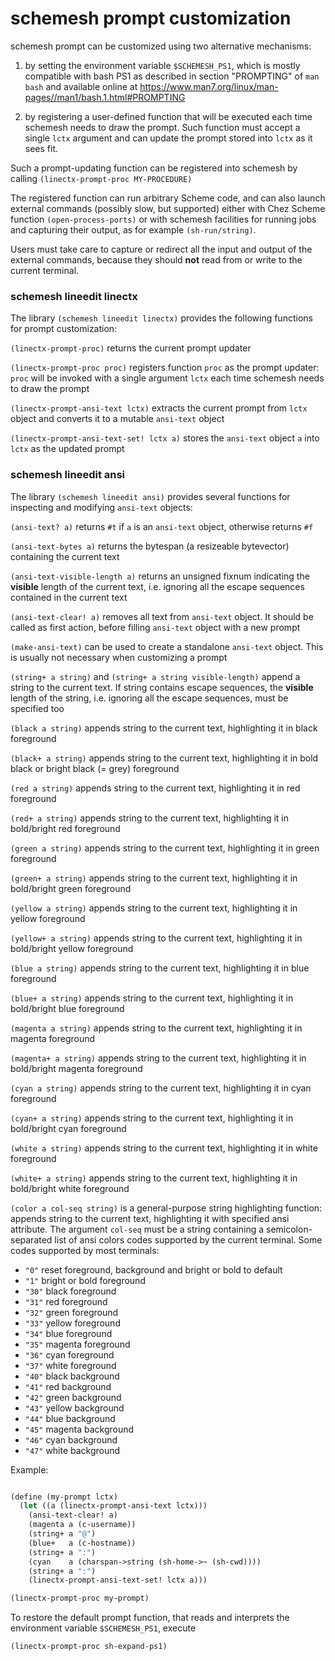 # schemesh prompt customization

schemesh prompt can be customized using two alternative mechanisms:

1. by setting the environment variable `$SCHEMESH_PS1`, which is mostly compatible with bash PS1
   as described in section "PROMPTING" of `man bash` and available online at
   https://www.man7.org/linux/man-pages//man1/bash.1.html#PROMPTING

2. by registering a user-defined function that will be executed each time schemesh needs to draw the prompt.
   Such function must accept a single `lctx` argument and can update the prompt stored into `lctx` as it sees fit.

Such a prompt-updating function can be registered into schemesh by calling
`(linectx-prompt-proc MY-PROCEDURE)`

The registered function can run arbitrary Scheme code, and can also launch external commands
(possibly slow, but supported) either with Chez Scheme function `(open-process-ports)`
or with schemesh facilities for running jobs and capturing their output, as for example `(sh-run/string)`.

Users must take care to capture or redirect all the input and output of the external commands,
because they should **not** read from or write to the current terminal.

### schemesh lineedit linectx

The library `(schemesh lineedit linectx)` provides the following functions for prompt customization:

`(linectx-prompt-proc)` returns the current prompt updater

`(linectx-prompt-proc proc)` registers function `proc` as the prompt updater:
  `proc` will be invoked with a single argument `lctx` each time schemesh needs to draw the prompt

`(linectx-prompt-ansi-text lctx)` extracts the current prompt from `lctx` object and converts it to a mutable `ansi-text` object

`(linectx-prompt-ansi-text-set! lctx a)` stores the `ansi-text` object `a` into `lctx` as the updated prompt

### schemesh lineedit ansi

The library `(schemesh lineedit ansi)` provides several functions for inspecting and modifying `ansi-text` objects:

`(ansi-text? a)` returns `#t` if `a` is an `ansi-text` object, otherwise returns `#f`

`(ansi-text-bytes a)` returns the bytespan (a resizeable bytevector) containing the current text

`(ansi-text-visible-length a)` returns an unsigned fixnum indicating the **visible** length of the current text,
  i.e. ignoring all the escape sequences contained in the current text

`(ansi-text-clear! a)` removes all text from `ansi-text` object. It should be called as first action,
  before filling `ansi-text` object with a new prompt

`(make-ansi-text)` can be used to create a standalone `ansi-text` object. This is usually not necessary when
  customizing a prompt

`(string+ a string)` and `(string+ a string visible-length)` append a string to the current text.
  If string contains escape sequences, the **visible** length of the string, i.e. ignoring all the escape sequences,
  must be specified too

`(black a string)`    appends string to the current text, highlighting it in black foreground

`(black+ a string)`   appends string to the current text, highlighting it in bold black or bright black (= grey) foreground

`(red a string)`      appends string to the current text, highlighting it in red foreground

`(red+ a string)`     appends string to the current text, highlighting it in bold/bright red foreground

`(green a string)`    appends string to the current text, highlighting it in green foreground

`(green+ a string)`   appends string to the current text, highlighting it in bold/bright green foreground

`(yellow a string)`   appends string to the current text, highlighting it in yellow foreground

`(yellow+ a string)`  appends string to the current text, highlighting it in bold/bright yellow foreground

`(blue a string)`     appends string to the current text, highlighting it in blue foreground

`(blue+ a string)`    appends string to the current text, highlighting it in bold/bright blue foreground

`(magenta a string)`  appends string to the current text, highlighting it in magenta foreground

`(magenta+ a string)` appends string to the current text, highlighting it in bold/bright magenta foreground

`(cyan a string)`     appends string to the current text, highlighting it in cyan foreground

`(cyan+ a string)`    appends string to the current text, highlighting it in bold/bright cyan foreground

`(white a string)`    appends string to the current text, highlighting it in white foreground

`(white+ a string)`   appends string to the current text, highlighting it in bold/bright white foreground


`(color a col-seq string)` is a general-purpose string highlighting function:
  appends string to the current text, highlighting it with specified ansi attribute.
  The argument `col-seq` must be a string containing a semicolon-separated list of ansi colors codes
  supported by the current terminal. Some codes supported by most terminals:
- `"0"`  reset foreground, background and bright or bold to default
- `"1"`  bright or bold foreground
- `"30"` black   foreground
- `"31"` red     foreground
- `"32"` green   foreground
- `"33"` yellow  foreground
- `"34"` blue    foreground
- `"35"` magenta foreground
- `"36"` cyan    foreground
- `"37"` white   foreground
- `"40"` black   background
- `"41"` red     background
- `"42"` green   background
- `"43"` yellow  background
- `"44"` blue    background
- `"45"` magenta background
- `"46"` cyan    background
- `"47"` white   background

Example:
```lisp

(define (my-prompt lctx)
  (let ((a (linectx-prompt-ansi-text lctx)))
    (ansi-text-clear! a)
    (magenta a (c-username))
    (string+ a "@")
    (blue+   a (c-hostname))
    (string+ a ":")
    (cyan    a (charspan->string (sh-home->~ (sh-cwd))))
    (string+ a ":")
    (linectx-prompt-ansi-text-set! lctx a)))

(linectx-prompt-proc my-prompt)
```

To restore the default prompt function, that reads and interprets the environment variable `$SCHEMESH_PS1`, execute
```lisp
(linectx-prompt-proc sh-expand-ps1)
```
